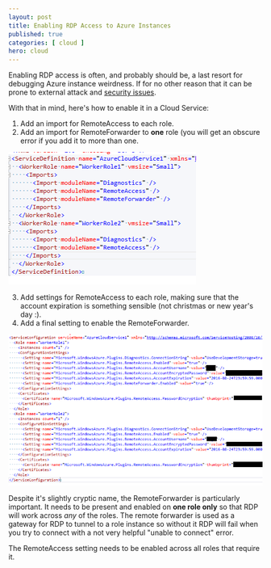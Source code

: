 ```yaml
---
layout: post
title: Enabling RDP Access to Azure Instances
published: true 
categories: [ cloud ]
hero: cloud
---
```


Enabling RDP access is often, and probably should be, a last resort for debugging Azure 
instance weirdness. If for no other reason that it can be prone to external attack and 
[security issues](https://technet.microsoft.com/en-us/library/security/ms15-067.aspx).

With that in mind, here's how to enable it in a Cloud Service:

1. Add an import for RemoteAccess to each role.
2. Add an import for RemoteForwarder to **one** role (you will get an obscure error if you 
add it to more than one.

![cloud service def](/img/posts/enabling-rdp-access-to-azure-instances/cloud-service-def.png "cloud service definition")

3. Add settings for RemoteAccess to each role, making sure that the account expiration is 
something sensible (not christmas or new year's day :).
4. Add a final setting to enable the RemoteForwarder.

![cloud service cfg](/img/posts/enabling-rdp-access-to-azure-instances/cloud-service-cfg.png "cloud service config")    

Despite it's slightly cryptic name, the RemoteForwarder is particularly important. It needs to be present and 
enabled on **one role only** so that RDP will work across *any* of the roles. The remote forwarder is used as a 
gateway for RDP to tunnel to a role instance so without it RDP will fail when you try to connect with a not very 
helpful "unable to connect" error.

The RemoteAccess setting needs to be enabled across all roles that require it.
  
